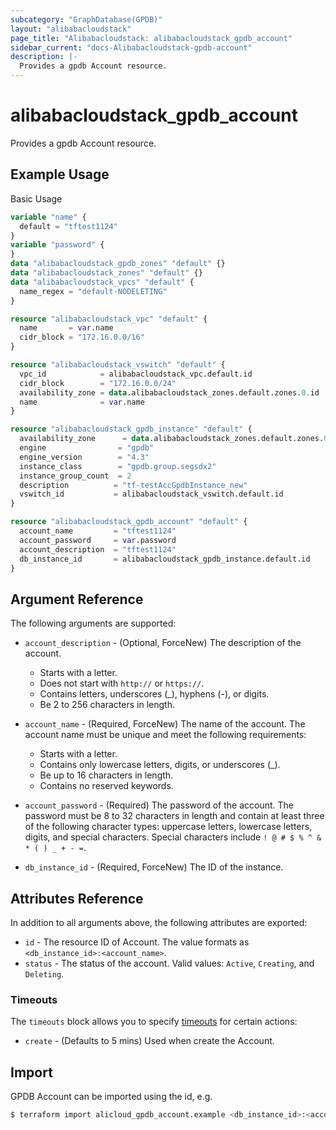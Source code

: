 ```yaml
---
subcategory: "GraphDatabase(GPDB)"
layout: "alibabacloudstack"
page_title: "Alibabacloudstack: alibabacloudstack_gpdb_account"
sidebar_current: "docs-Alibabacloudstack-gpdb-account"
description: |- 
  Provides a gpdb Account resource.
---
```


# alibabacloudstack_gpdb_account

Provides a gpdb Account resource.

## Example Usage

Basic Usage

```terraform
variable "name" {
  default = "tftest1124"
}
variable "password" {
}
data "alibabacloudstack_gpdb_zones" "default" {}
data "alibabacloudstack_zones" "default" {}
data "alibabacloudstack_vpcs" "default" {
  name_regex = "default-NODELETING"
}

resource "alibabacloudstack_vpc" "default" {
  name       = var.name
  cidr_block = "172.16.0.0/16"
}

resource "alibabacloudstack_vswitch" "default" {
  vpc_id            = alibabacloudstack_vpc.default.id
  cidr_block        = "172.16.0.0/24"
  availability_zone = data.alibabacloudstack_zones.default.zones.0.id
  name              = var.name
}

resource "alibabacloudstack_gpdb_instance" "default" {
  availability_zone      = data.alibabacloudstack_zones.default.zones.0.id
  engine                = "gpdb"
  engine_version        = "4.3"
  instance_class        = "gpdb.group.segsdx2"
  instance_group_count  = 2
  description          = "tf-testAccGpdbInstance_new"
  vswitch_id           = alibabacloudstack_vswitch.default.id
}

resource "alibabacloudstack_gpdb_account" "default" {
  account_name         = "tftest1124"
  account_password     = var.password
  account_description  = "tftest1124"
  db_instance_id       = alibabacloudstack_gpdb_instance.default.id
}
```

## Argument Reference

The following arguments are supported:

* `account_description` - (Optional, ForceNew) The description of the account.  
  * Starts with a letter.
  * Does not start with `http://` or `https://`.
  * Contains letters, underscores (_), hyphens (-), or digits.
  * Be 2 to 256 characters in length.

* `account_name` - (Required, ForceNew) The name of the account. The account name must be unique and meet the following requirements:
  * Starts with a letter.
  * Contains only lowercase letters, digits, or underscores (_).
  * Be up to 16 characters in length.
  * Contains no reserved keywords.

* `account_password` - (Required) The password of the account. The password must be 8 to 32 characters in length and contain at least three of the following character types: uppercase letters, lowercase letters, digits, and special characters. Special characters include `! @ # $ % ^ & * ( ) _ + - =`.

* `db_instance_id` - (Required, ForceNew) The ID of the instance.

## Attributes Reference

In addition to all arguments above, the following attributes are exported:

* `id` - The resource ID of Account. The value formats as `<db_instance_id>:<account_name>`.
* `status` - The status of the account. Valid values: `Active`, `Creating`, and `Deleting`.

### Timeouts

The `timeouts` block allows you to specify [timeouts](https://www.terraform.io/docs/configuration-0-11/resources.html#timeouts) for certain actions:

* `create` - (Defaults to 5 mins) Used when create the Account.

## Import

GPDB Account can be imported using the id, e.g.

```bash
$ terraform import alicloud_gpdb_account.example <db_instance_id>:<account_name>
```